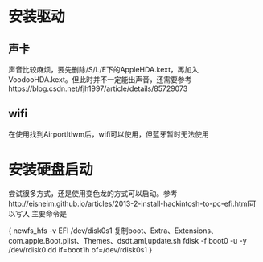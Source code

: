 # 安装驱动
## 声卡

声音比较麻烦，要先删除/S/L/E下的AppleHDA.kext，再加入VoodooHDA.kext。但此时并不一定能出声音，还需要参考https://blog.csdn.net/fjh1997/article/details/85729073
## wifi

在使用找到AirportItlwm后，wifi可以使用，但蓝牙暂时无法使用

# 安装硬盘启动

尝试很多方式，还是使用变色龙的方式可以启动。参考http://eisneim.github.io/articles/2013-2-install-hackintosh-to-pc-efi.html可以写入
主要命令是

{
newfs_hfs -v EFI /dev/disk0s1
复制boot、Extra、Extensions、com.apple.Boot.plist、Themes、dsdt.aml,update.sh
fdisk -f boot0 -u -y /dev/rdisk0
dd if=boot1h of=/dev/rdisk0s1
}
